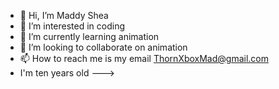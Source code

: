 - 👋 Hi, I’m Maddy Shea
- 👀 I’m interested in coding
- 🌱 I’m currently learning animation
- 💞️ I’m looking to collaborate on animation
- 📫 How to reach me is my email ThornXboxMad@gmail.com
-  I'm ten years old
--->
